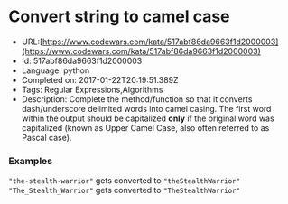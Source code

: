 # Convert string to camel case

 - URL:[https://www.codewars.com/kata/517abf86da9663f1d2000003](https://www.codewars.com/kata/517abf86da9663f1d2000003)
 - Id: 517abf86da9663f1d2000003
 - Language: python
 - Completed on: 2017-01-22T20:19:51.389Z
 - Tags: Regular Expressions,Algorithms
 - Description:
Complete the method/function so that it converts dash/underscore delimited words into camel casing. The first word within the output should be capitalized **only** if the original word was capitalized (known as Upper Camel Case, also often referred to as Pascal case). 

### Examples

`"the-stealth-warrior"` gets converted to `"theStealthWarrior"`  
`"The_Stealth_Warrior"` gets converted to `"TheStealthWarrior"`

